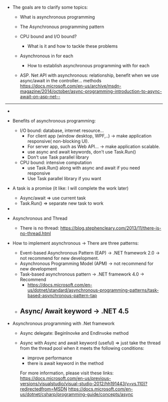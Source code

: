- The goals are to clarify some topics:
	- What is asynchronous programming
	- The Asynchronous programming pattern
	- CPU bound and I/O bound?
		- What is it and how to tackle these problems

	- Asynchronous in for each
		- How to establish asynchronous programming with for each

	- ASP. Net API with asynchronous: relationship, benefit when we use async/await in the controller... methods
		https://docs.microsoft.com/en-us/archive/msdn-magazine/2014/october/async-programming-introduction-to-async-await-on-asp-net--
---
- 
- Benefits of asynchronous programming:
	- I/O bound: database, internet resource...
		- For client app (window desktop, WPF,..) -> make application responsive( non-blocking UI).
		- For server app, such as Web API... -> make application scalable.
		- use async and await keywords, don't use Task.Run()
		- Don't use Task parallel library
	- CPU bound: intensive computation
		- use Task.Run() along with async and await if you need responsive
		- Use Task parallel library if you want 
- A task is a promise (it like: I will complete the work later)
	- Async/await => use current task
	- Task.Run() => separate new task to work
- 
- Asynchronous and Thread
	- There is no thread: https://blog.stephencleary.com/2013/11/there-is-no-thread.html

- How to implement asynchronous -> There are three patterns:
	- Event-based Asynchronous Pattern (EAP) -> .NET framework 2.0 -> not recommend for new development.
	- Asynchronous Programming Model (APM) -> not recommend for new development
	- Task-based asynchronous pattern -> .NET framework 4.0 -> Recommend
		- https://docs.microsoft.com/en-us/dotnet/standard/asynchronous-programming-patterns/task-based-asynchronous-pattern-tap
	- Async/ Await keyword -> .NET 4.5
		- 
- Asynchronous programming with .Net framework
	- Async delegate: BeginInovke and EndInvoke method
	- Async with Async and await keyword (useful) => just take the thread from the thread pool when it meets  the following conditions: 
		- improve performance
		- there is await keyword in the method
		
		
		For more information, please visit these links:
	https://docs.microsoft.com/en-us/previous-versions/visualstudio/visual-studio-2012/hh191443(v=vs.110)?redirectedfrom=MSDN
	https://docs.microsoft.com/en-us/dotnet/csharp/programming-guide/concepts/async